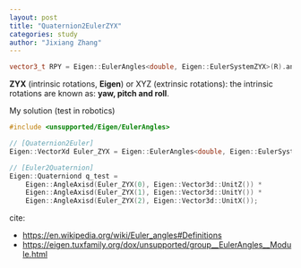 ```yaml
---
layout: post
title: "Quaternion2EulerZYX"
categories: study
author: "Jixiang Zhang"
---
```


```c++
vector3_t RPY = Eigen::EulerAngles<double, Eigen::EulerSystemZYX>(R).angles().reverse();
```

**ZYX** (intrinsic rotations, **Eigen**) or XYZ (extrinsic rotations): the intrinsic rotations are known as: **yaw, pitch and roll**.

My solution (test in robotics)

```c++
#include <unsupported/Eigen/EulerAngles>

// [Quaternion2Euler]
Eigen::VectorXd Euler_ZYX = Eigen::EulerAngles<double, Eigen::EulerSystemZYX>(quat.normalized().toRotationMatrix()).angles();

// [Euler2Quaternion]
Eigen::Quaterniond q_test =
    Eigen::AngleAxisd(Euler_ZYX(0), Eigen::Vector3d::UnitZ()) *
    Eigen::AngleAxisd(Euler_ZYX(1), Eigen::Vector3d::UnitY()) *
    Eigen::AngleAxisd(Euler_ZYX(2), Eigen::Vector3d::UnitX());
```

cite:

* <https://en.wikipedia.org/wiki/Euler_angles#Definitions>
* <https://eigen.tuxfamily.org/dox/unsupported/group__EulerAngles__Module.html>
